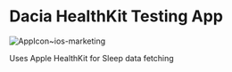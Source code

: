 # Dacia HealthKit Testing App

![AppIcon~ios-marketing](https://github.com/user-attachments/assets/7c9d2ea7-16c1-4a38-88b2-3f35d738090f)


Uses Apple HealthKit for Sleep data fetching  
